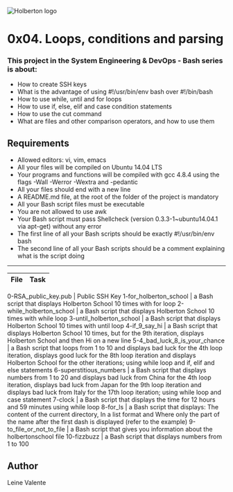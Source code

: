 <img src="https://www.holbertonschool.com/assets/holberton-logo-1cc451260ca3cd297def53f2250a9794810667c7ca7b5fa5879a569a457bf16f.png" alt="Holberton logo">

# 0x04. Loops, conditions and parsing

### This project in the System Engineering & DevOps - Bash series is about:

 * How to create SSH keys
 * What is the advantage of using #!/usr/bin/env bash over #!/bin/bash
 * How to use while, until and for loops
 * How to use if, else, elif and case condition statements
 * How to use the cut command
 * What are files and other comparison operators, and how to use them

## Requirements

 * Allowed editors: vi, vim, emacs
 * All your files will be compiled on Ubuntu 14.04 LTS
 * Your programs and functions will be compiled with gcc 4.8.4 using the flags -Wall -Werror -Wextra and -pedantic
 * All your files should end with a new line
 * A README.md file, at the root of the folder of the project is mandatory
 * All your Bash script files must be executable
 * You are not allowed to use awk
 * Your Bash script must pass Shellcheck (version 0.3.3-1~ubuntu14.04.1 via apt-get) without any error
 * The first line of all your Bash scripts should be exactly #!/usr/bin/env bash
 * The second line of all your Bash scripts should be a comment explaining what is the script doing

---
File|Task
---|---

0-RSA_public_key.pub | Public SSH Key
1-for_holberton_school | a Bash script that displays Holberton School 10 times with for loop
2-while_holberton_school | a Bash script that displays Holberton School 10 times with while loop
3-until_holberton_school | a Bash script that displays Holberton School 10 times with until loop
4-if_9_say_hi | a Bash script that displays Holberton School 10 times, but for the 9th iteration, displays Holberton School and then Hi on a new line
5-4_bad_luck_8_is_your_chance | a Bash script that loops from 1 to 10 and displays bad luck for the 4th loop iteration, displays good luck for the 8th loop iteration and displays Holberton School for the other iterations; using while loop and if, elif and else statements
6-superstitious_numbers | a Bash script that displays numbers from 1 to 20 and displays bad luck from China for the 4th loop iteration, displays bad luck from Japan for the 9th loop iteration and displays bad luck from Italy for the 17th loop iteration; using while loop and case statement
7-clock | a Bash script that displays the time for 12 hours and 59 minutes using while loop
8-for_ls | a Bash script that displays: The content of the current directory, In a list format and Where only the part of the name after the first dash is displayed (refer to the example)
9-to_file_or_not_to_file | a Bash script that gives you information about the holbertonschool file
10-fizzbuzz | a Bash script that displays numbers from 1 to 100


## Author
Leine Valente